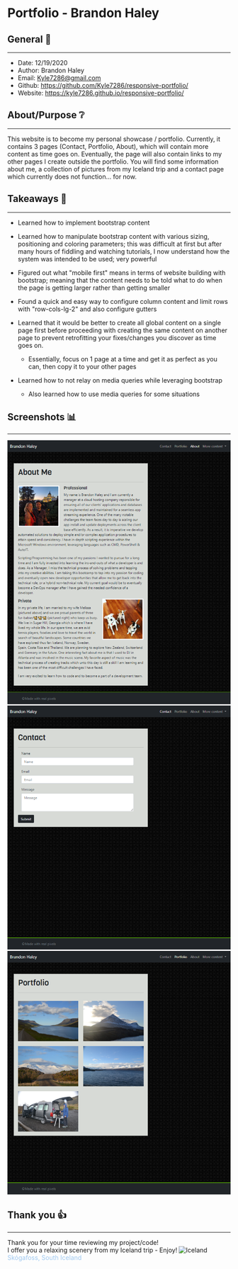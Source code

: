 # Portfolio - Brandon Haley

## General 📖
---
- Date:           12/19/2020
- Author:  Brandon Haley
- Email:          Kyle7286@gmail.com
- Github:         https://github.com/Kyle7286/responsive-portfolio/
- Website:        https://kyle7286.github.io/responsive-portfolio/

## About/Purpose ❔
---
This website is to become my personal showcase / portfolio.  Currently, it contains 3 pages (Contact, Portfolio, About), which will contain more content as time goes on.  Eventually, the page will also contain links to my other pages I create outside the portfolio.  You will find some information about me, a collection of pictures from my Iceland trip and a contact page which currently does not function... for now.

## Takeaways 🥡
--- 
* Learned how to implement bootstrap content

* Learned how to manipulate bootstrap content with various sizing, positioning and coloring parameters; this was difficult at first but after many hours of fiddling and watching tutorials, I now understand how the system was intended to be used; very powerful

* Figured out what "mobile first" means in terms of website building with bootstrap; meaning that the content needs to be told what to do when the page is getting larger rather than getting smaller

* Found a quick and easy way to configure column content and limit rows with "row-cols-lg-2" and also configure gutters

* Learned that it would be better to create all global content on a single page first before proceeding with creating the same content on another page to prevent retrofitting your fixes/changes you discover as time goes on.  
    * Essentially, focus on 1 page at a time and get it as perfect as you can, then copy it to your other pages

* Learned how to not relay on media queries while leveraging bootstrap
    * Also learned how to use media queries for some situations

## Screenshots 📊
---
![Screenshot](./assets/images/screenshot_about.png)
![Screenshot](./assets/images/screenshot_contact.png)
![Screenshot](./assets/images/screenshot_portfolio.png)



## Thank you 👍 
---
Thank you for your time reviewing my project/code!<br>
I offer you a relaxing scenery from my Iceland trip - Enjoy!
![Iceland](./assets/images/portfolio/DSC_6110.jpg)
<span style="color:#a0c9f0">Skógafoss, South Iceland</span>


